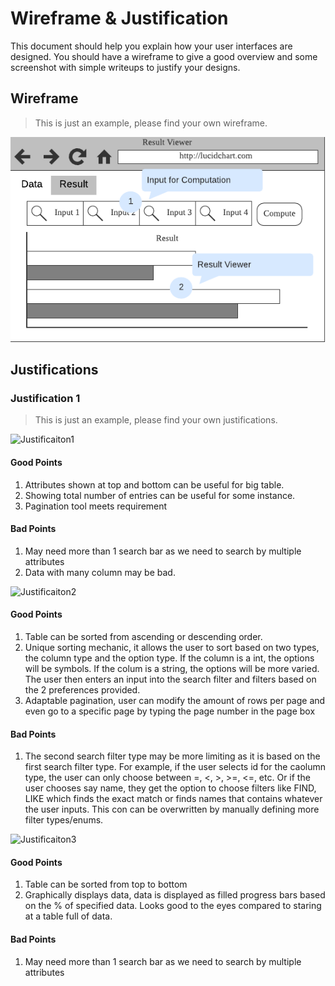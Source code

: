 # Wireframe & Justification

This document should help you explain how your user interfaces are designed. You should have a wireframe to give a good overview and some screenshot with simple writeups to justify your designs.

## Wireframe

> This is just an example, please find your own wireframe.

![Wireframe](assets/sample-wireframe-result-viewer-frontend.png)

## Justifications

### Justification 1

> This is just an example, please find your own justifications.

![Justificaiton1](https://www.jquery-az.com/wp-content/uploads/2016/05/39.0_1-Bootstrap-data-table.png)

#### Good Points

1. Attributes shown at top and bottom can be useful for big table.
2. Showing total number of entries can be useful for some instance.
3. Pagination tool meets requirement

#### Bad Points

1. May need more than 1 search bar as we need to search by multiple attributes
2. Data with many column may be bad.

![Justificaiton2](https://d2jq2hx2dbkw6t.cloudfront.net/214/data-view-laravel-vuejs.png)

#### Good Points

1. Table can be sorted from ascending or descending order. 
2. Unique sorting mechanic, it allows the user to sort based on two types, the column type and the option type. If the column is a int, the options will be symbols. If the     colum is a string, the options will be more varied. The user then enters an input into the search filter and filters based on the 2 preferences provided.
3. Adaptable pagination, user can modify the amount of rows per page and even go to a specific page by typing the page number in the page box

#### Bad Points

1. The second search filter type may be more limiting as it is based on the first search filter type. For example, if the user selects id for the caolumn type, the user can only choose between =, <, >, >=, <=, etc. Or if the user chooses say name, they get the option to choose filters like FIND, LIKE which finds the exact match or finds names that contains whatever the user inputs. This con can be overwritten by manually defining more filter types/enums.

![Justificaiton3](https://www.similarweb.com/images/home/sections/home-pro-slide-5.png)

#### Good Points

1. Table can be sorted from top to bottom
2. Graphically displays data, data is displayed as filled progress bars based on the % of specified data. Looks good to the eyes compared to staring at a table full of data.

#### Bad Points

1. May need more than 1 search bar as we need to search by multiple attributes
